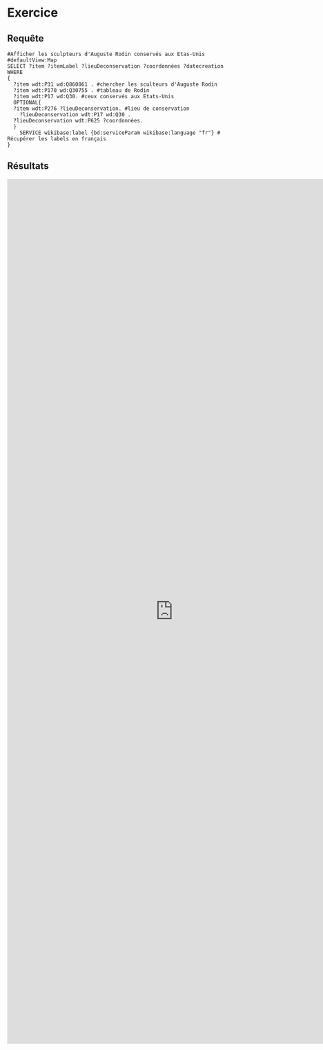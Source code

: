 # Exercice
## Requête

```sparql
#Afficher les sculpteurs d'Auguste Rodin conservés aux Etas-Unis
#defaultView:Map
SELECT ?item ?itemLabel ?lieuDeconservation ?coordonnées ?datecreation WHERE
{
  ?item wdt:P31 wd:Q860861 . #chercher les sculteurs d'Auguste Rodin
  ?item wdt:P170 wd:Q30755 . #tableau de Rodin
  ?item wdt:P17 wd:Q30. #ceux conservés aux Etats-Unis
  OPTIONAL{
  ?item wdt:P276 ?lieuDeconservation. #lieu de conservation
    ?lieuDeconservation wdt:P17 wd:Q30 . 
  ?lieuDeconservation wdt:P625 ?coordonnées.    
  } 
    SERVICE wikibase:label {bd:serviceParam wikibase:language "fr"} # Récupérer les labels en français
}
```

## Résultats

<iframe style="width: 80vw; height: 50vh; border: none;" src="https://query.wikidata.org/embed.html#%23Afficher%20les%20sculpteurs%20d%27Auguste%20Rodin%20conserv%C3%A9s%20aux%20Etas-Unis%0A%23defaultView%3AMap%0ASELECT%20%3Fitem%20%3FitemLabel%20%3FlieuDeconservation%20%3Fcoordonn%C3%A9es%20%3Fdatecreation%20WHERE%0A%7B%0A%20%20%3Fitem%20wdt%3AP31%20wd%3AQ860861%20.%20%23chercher%20les%20sculteurs%20d%27Auguste%20Rodin%0A%20%20%3Fitem%20wdt%3AP170%20wd%3AQ30755%20.%20%23tableau%20de%20Rodin%0A%20%20%3Fitem%20wdt%3AP17%20wd%3AQ30.%20%23ceux%20conserv%C3%A9s%20aux%20Etats-Unis%0A%20%20OPTIONAL%7B%0A%20%20%3Fitem%20wdt%3AP276%20%3FlieuDeconservation.%20%23lieu%20de%20conservation%0A%20%20%20%20%3FlieuDeconservation%20wdt%3AP17%20wd%3AQ30%20.%20%0A%20%20%3FlieuDeconservation%20wdt%3AP625%20%3Fcoordonn%C3%A9es.%20%20%20%20%0A%20%20%7D%20%0A%20%20%20%20SERVICE%20wikibase%3Alabel%20%7Bbd%3AserviceParam%20wikibase%3Alanguage%20%22fr%22%7D%20%23%20R%C3%A9cup%C3%A9rer%20les%20labels%20en%20fran%C3%A7ais%0A%7D%0A%0A%20%23FILTER%20%28%3Fdatecreation%20%3C%3D%20%221990%22%5E%5Exsd%3AdateTime%29" referrerpolicy="origin" sandbox="allow-scripts allow-same-origin allow-popups" ></iframe>
